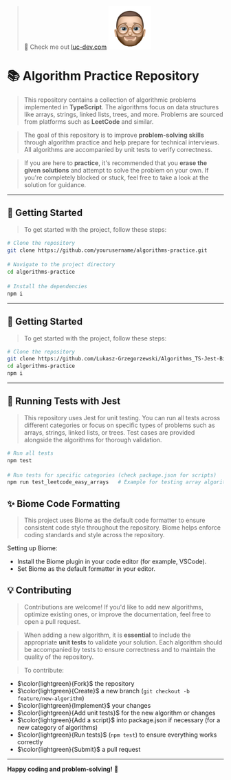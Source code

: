 > 👀 Check me out [luc-dev.com](https://luc-dev.com)
> <img src="logo.png" height="100px"/>

# 📚 Algorithm Practice Repository

> This repository contains a collection of algorithmic problems implemented in **TypeScript**. The algorithms focus on data structures like arrays, strings, linked lists, trees, and more. Problems are sourced from platforms such as **LeetCode** and similar.

> The goal of this repository is to improve **problem-solving skills** through algorithm practice and help prepare for technical interviews. All algorithms are accompanied by unit tests to verify correctness.

> If you are here to **practice**, it's recommended that you **erase the given solutions** and attempt to solve the problem on your own. If you're completely blocked or stuck, feel free to take a look at the solution for guidance.

---

## 🚀 Getting Started

> To get started with the project, follow these steps:

```bash
# Clone the repository
git clone https://github.com/yourusername/algorithms-practice.git

# Navigate to the project directory
cd algorithms-practice

# Install the dependencies
npm i
```

---

## 🚀 Getting Started

> To get started with the project, follow these steps:

```bash
# Clone the repository
git clone https://github.com/Lukasz-Grzegorzewski/Algorithms_TS-Jest-Biome.git
cd algorithms-practice
npm i
```
---

## 🧪 Running Tests with Jest

> This repository uses Jest for unit testing. You can run all tests across different categories or focus on specific types of problems such as arrays, strings, linked lists, or trees. Test cases are provided alongside the algorithms for thorough validation.

```bash
# Run all tests
npm test

# Run tests for specific categories (check package.json for scripts)
npm run test_leetcode_easy_arrays   # Example for testing array algorithms
```

## ✨ Biome Code Formatting

> This project uses Biome as the default code formatter to ensure consistent code style throughout the repository.
> Biome helps enforce coding standards and style across the repository.

Setting up Biome:
* Install the Biome plugin in your code editor (for example, VSCode).
* Set Biome as the default formatter in your editor.

## 💡 Contributing

> Contributions are welcome! If you'd like to add new algorithms, optimize existing ones, or improve the documentation, feel free to open a pull request.

> When adding a new algorithm, it is **essential** to include the appropriate **unit tests** to validate your solution. Each algorithm should be accompanied by tests to ensure correctness and to maintain the quality of the repository.

> To contribute:

* $\color{lightgreen}{Fork}$ the repository
* $\color{lightgreen}{Create}$ a new branch (`git checkout -b feature/new-algorithm`)
* $\color{lightgreen}{Implement}$ your changes
* $\color{lightgreen}{Add unit tests}$ for the new algorithm or changes
* $\color{lightgreen}{Add a script}$ into package.json if necessary (for a new category of algorithms)
* $\color{lightgreen}{Run tests}$ (`npm test`) to ensure everything works correctly
* $\color{lightgreen}{Submit}$ a pull request

---

**Happy coding and problem-solving!** 🎉
